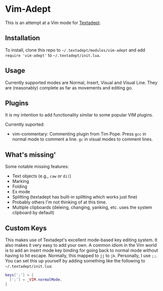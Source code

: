 # Vim-Adept

This is an attempt at a Vim mode for [Textadept](https://foicica.com/textadept/).

## Installation

To install, clone this repo to `~/.textadept/modules/vim-adept` and add `require 'vim-adept'` to `~/.textadept/init.lua`.

## Usage

Currently supported modes are Normal, Insert, Visual and Visual Line. They are (reasonably) complete as far as movements and editing go.

## Plugins

It is my intention to add functionality similar to some popular VIM plugins.

Currently suported:

* vim-commentary: Commenting plugin from Tim Pope. Press `gcc` in normal mode to comment a line. `gc` in visual modes to comment lines.

## What's missing'

Some notable missing features:

* Text objects (e.g., `caw` or `di(`)
* Marking
* Folding
* Ex mode
* Splitting (textadept has built-in splitting which works just fine)
* Probably others I'm not thinking of at this time.
* Multiple clipboards (deleing, changing, yanking, etc. uses the system clipboard by default)

## Custom Keys

This makes use of Textadept's excellent mode-based key editing system. It also makes it very easy to add your own. A common
idiom in the Vim world is to add an insert mode key binding for going back to normal mode without having to hit escape.
Normally, this mapped to `jj` to `jk`. Personally, I use `;;`. You can set this up yourself by adding something like
the following to `~/.textadept/init.lua`:

```lua
keys[';'] = {
  [';'] = _VIM.normalMode,
}
```